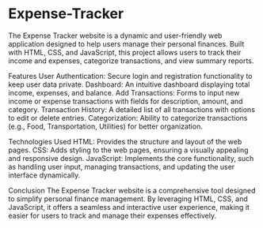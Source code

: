 # Expense-Tracker
The Expense Tracker website is a dynamic and user-friendly web application designed to help users manage their personal finances. Built with HTML, CSS, and JavaScript, this project allows users to track their income and expenses, categorize transactions, and view summary reports. 

Features
User Authentication: Secure login and registration functionality to keep user data private.
Dashboard: An intuitive dashboard displaying total income, expenses, and balance.
Add Transactions: Forms to input new income or expense transactions with fields for description, amount, and category.
Transaction History: A detailed list of all transactions with options to edit or delete entries.
Categorization: Ability to categorize transactions (e.g., Food, Transportation, Utilities) for better organization.

Technologies Used
HTML: Provides the structure and layout of the web pages.
CSS: Adds styling to the web pages, ensuring a visually appealing and responsive design.
JavaScript: Implements the core functionality, such as handling user input, managing transactions, and updating the user interface dynamically.

Conclusion
The Expense Tracker website is a comprehensive tool designed to simplify personal finance management. By leveraging HTML, CSS, and JavaScript, it offers a seamless and interactive user experience, making it easier for users to track and manage their expenses effectively.
